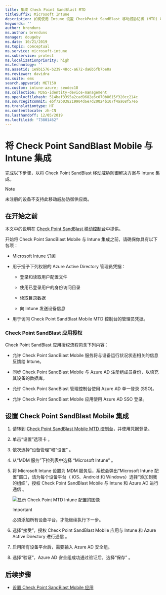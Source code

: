 ```yaml
---
title: 集成 Check Point SandBlast MTD
titleSuffix: Microsoft Intune
description: 如何使用 Intune 设置 CheckPoint SandBlast 移动威胁防御 (MTD) 以控制移动设备对公司资源的访问。
keywords: ''
author: brenduns
ms.author: brenduns
manager: dougeby
ms.date: 10/21/2019
ms.topic: conceptual
ms.service: microsoft-intune
ms.subservice: protect
ms.localizationpriority: high
ms.technology: ''
ms.assetid: 1e9b1576-b239-48cc-a672-da6b5fb7be0a
ms.reviewer: davidra
ms.suite: ems
search.appverid: MET150
ms.custom: intune-azure; seodec18
ms.collection: M365-identity-device-management
ms.openlocfilehash: 514baf3395a2cad9682e6c070b8615f320cc214c
ms.sourcegitcommit: ebf72b038219904d6e7d20024b107f4aa68f57e6
ms.translationtype: HT
ms.contentlocale: zh-CN
ms.lasthandoff: 12/05/2019
ms.locfileid: "73801462"
---
```

# <a name="integrate-check-point-sandblast-mobile-with-intune"></a>将 Check Point SandBlast Mobile 与 Intune 集成

完成以下步骤，以将 Check Point SandBlast 移动威胁防御解决方案与 Intune 集成。

> [!NOTE]
> 未注册的设备不支持此移动威胁防御供应商。

## <a name="before-you-begin"></a>在开始之前

本文中的说明在 [Check Point SandBlast 移动控制台](https://intune-4.eu1.locsec.net/)中提供。 

开始将 Check Point SandBlast Mobile 与 Intune 集成之前，请确保你具有以下各项：

- Microsoft Intune 订阅

- 用于授予下列权限的 Azure Active Directory 管理员凭据：

  - 登录和读取用户配置文件

  - 使用已登录用户的身份访问目录

  - 读取目录数据

  - 向 Intune 发送设备信息

- 用于访问 Check Point SandBlast Mobile MTD 控制台的管理员凭据。

### <a name="check-point-sandblast-app-authorization"></a>Check Point SandBlast 应用授权

Check Point SandBlast 应用授权流程包含下列内容：

- 允许 Check Point SandBlast Mobile 服务将与设备运行状况状态相关的信息反馈给 Intune。

- 同步 Check Point SandBlast Mobile 与 Azure AD 注册组成员身份，以填充其设备的数据库。

- 允许 Check Point SandBlast 管理控制台使用 Azure AD 单一登录 (SSO)。

- 允许 Check Point SandBlast Mobile 应用使用 Azure AD SSO 登录。

## <a name="to-set-up-check-point-sandblast-mobile-integration"></a>设置 Check Point SandBlast Mobile 集成

1. 请转到 [Check Point SandBlast Mobile MTD 控制台](https://intune-4.eu1.locsec.net/)，并使用凭据登录。

2. 单击“设置”选项卡  。

3. 依次选择“设备管理”和“设置”   。

4. 从“MDM 服务”下拉列表中选择 “Microsoft Intune”   。

5. 将 Microsoft Intune 设置为 MDM 服务后，系统会弹出“Microsoft Intune 配置”窗口，请为每个设备平台（ iOS、Android 和 Windows）选择“添加到我的组织”，授权 Check Point SandBlast Mobile 与 Intune 和 Azure AD 进行通信   。

    ![显示 Check Point MTD Intune 配置的图像](./media/checkpoint-sandblast-mobile-mtd-connector-integration/checkpoint-MTD-1.PNG)

    > [!IMPORTANT]
    > 必须添加所有设备平台，才能继续执行下一步。

6. 选择“接受”，授权 Check Point SandBlast Mobile 应用与 Intune 和 Azure Active Directory 进行通信  。

7. 启用所有设备平台后，需要输入 Azure AD 安全组。

8. 选择“验证”，Azure AD 安全组成功通过验证后，选择“保存”   。

## <a name="next-steps"></a>后续步骤

- [设置 Check Point SandBlast Mobile 应用](mtd-apps-ios-app-configuration-policy-add-assign.md)
